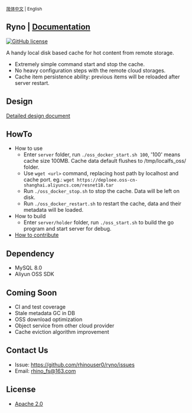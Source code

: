 <small> [简体中文](README_zh.md) | English </small>

## Ryno | [Documentation](docs/)
[![GitHub license](https://img.shields.io/badge/license-apache--2--Clause-brightgreen.svg)](./LICENSE)

A handy local disk based cache for hot content from remote storage. 

* Extremely simple command start and stop the cache.
* No heavy configuration steps with the remote cloud storages.
* Cache item persistence ability: previous items will be reloaded after server restart.

## Design
[Detailed design document](docs/original-design-doc.md)

## HowTo
* How to use
  * Enter `server` folder, run `./oss_docker_start.sh 100`, '100' means cache size 100MB. Cache data default flushes to /tmp/localfs_oss/ folder.
  * Use `wget <url>` command, replacing host path by localhost and cache port. eg.: `wget https://deploee.oss-cn-shanghai.aliyuncs.com/resnet18.tar`
  * Run `./oss_docker_stop.sh` to stop the cache. Data will be left on disk.
  * Run `./oss_docker_restart.sh` to restart the cache, data and their metadata will be loaded.
* How to build
  * Enter `server/holder` folder, run `./oss_start.sh` to build the go program and start server for debug.
* [How to contribute](docs/how-to-contribute.zh.md)

## Dependency
* MySQL 8.0
* Aliyun OSS SDK

## Coming Soon
- CI and test coverage
- Stale metadata GC in DB
- OSS download optimization
- Object service from other cloud provider
- Cache eviction algorithm improvement

## Contact Us
  * Issue: https://github.com/rhinouser0/ryno/issues
  * Email: rhino_fs@163.com

## License
- [Apache 2.0](LICENSE)